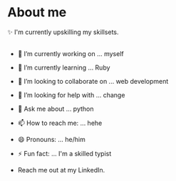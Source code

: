 # About me

:sparkles: I'm currently upskilling my skillsets. <br> <br>

- 🔭 I’m currently working on ... myself
- 🌱 I’m currently learning ... Ruby
- 👯 I’m looking to collaborate on ... web development
- 🤔 I’m looking for help with ... change
- 💬 Ask me about ... python
- 📫 How to reach me: ... hehe
- 😄 Pronouns: ... he/him
- ⚡ Fun fact: ... I'm a skilled typist

- Reach me out at my LinkedIn.
